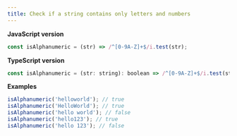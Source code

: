 ```yaml
---
title: Check if a string contains only letters and numbers
---
```


**JavaScript version**

```js
const isAlphanumeric = (str) => /^[0-9A-Z]+$/i.test(str);
```

**TypeScript version**

```js
const isAlphanumeric = (str: string): boolean => /^[0-9A-Z]+$/i.test(str);
```

**Examples**

```js
isAlphanumeric('helloworld'); // true
isAlphanumeric('HelloWorld'); // true
isAlphanumeric('hello world'); // false
isAlphanumeric('hello123'); // true
isAlphanumeric('hello 123'); // false
```
